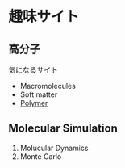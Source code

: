 # 趣味サイト

## 高分子
 
気になるサイト
 
- Macromolecules
- Soft matter
- [Polymer](https://www.journals.elsevier.com/polymer)

 ## Molecular Simulation
1. Molucular Dynamics
2. Monte Carlo
